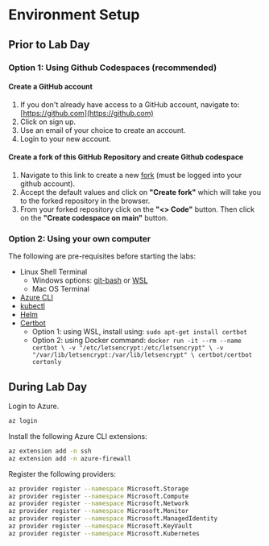 # Environment Setup

## Prior to Lab Day

### Option 1: Using Github Codespaces (recommended)

#### Create a GitHub account

1. If you don't already have access to a GitHub account, navigate to: [https://github.com](https://github.com)
1. Click on sign up.
1. Use an email of your choice to create an account.
1. Login to your new account.

#### Create a fork of this GitHub Repository and create Github codespace

1. Navigate to this link to create a new [fork](https://github.com/yortch/aks-workshop/fork) (must be logged into your github account).
1. Accept the default values and click on **"Create fork"** which will take you to the forked repository in the browser.
1. From your forked repository click on the **"<> Code"** button. Then click on the **"Create codespace on main"** button.

### Option 2: Using your own computer

The following are pre-requisites before starting the labs:

* Linux Shell Terminal
  * Windows options: [git-bash](https://git-scm.com/downloads) or [WSL](https://learn.microsoft.com/en-us/windows/wsl/install)
  * Mac OS Terminal
* [Azure CLI](https://learn.microsoft.com/en-us/cli/azure/install-azure-cli)
* [kubectl](https://kubernetes.io/docs/tasks/tools/#kubectl)
* [Helm](https://helm.sh/docs/intro/install/)
* [Certbot](https://eff-certbot.readthedocs.io/en/stable/install.html#installation)
  * Option 1: using WSL, install using: `sudo apt-get install certbot`
  * Option 2: using Docker command:
        ```
        docker run -it --rm --name certbot \
        -v "/etc/letsencrypt:/etc/letsencrypt" \
        -v "/var/lib/letsencrypt:/var/lib/letsencrypt" \
        certbot/certbot certonly
        ```

## During Lab Day

Login to Azure.

```bash
az login
```

Install the following Azure CLI extensions:

```bash
az extension add -n ssh
az extension add -n azure-firewall
```

Register the following providers:

```bash
az provider register --namespace Microsoft.Storage
az provider register --namespace Microsoft.Compute
az provider register --namespace Microsoft.Network
az provider register --namespace Microsoft.Monitor
az provider register --namespace Microsoft.ManagedIdentity
az provider register --namespace Microsoft.KeyVault
az provider register --namespace Microsoft.Kubernetes
```
